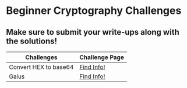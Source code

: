 
# Beginner Cryptography Challenges

## Make sure to submit your write-ups along with the solutions!

| Challenges | Challenge Page |
|--|--|
| Convert HEX to base64 | [Find Info!](https://github.com/Hacktoberfest-Nepal/Hacktoberfest_CTF/tree/master/Crypto/beginners/Convert%20HEX%20to%20base64) |
| Gaius | [Find Info!](https://github.com/Hacktoberfest-Nepal/Hacktoberfest_CTF/tree/master/Crypto/beginners/Gaius) |
